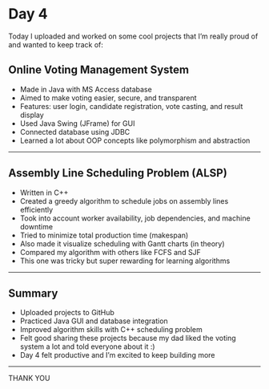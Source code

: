 # Day 4 

Today I uploaded and worked on some cool projects that I’m really proud of and wanted to keep track of:


## Online Voting Management System

- Made in Java with MS Access database
- Aimed to make voting easier, secure, and transparent
- Features: user login, candidate registration, vote casting, and result display
- Used Java Swing (JFrame) for GUI
- Connected database using JDBC
- Learned a lot about OOP concepts like polymorphism and abstraction

---

## Assembly Line Scheduling Problem (ALSP)

- Written in C++
- Created a greedy algorithm to schedule jobs on assembly lines efficiently
- Took into account worker availability, job dependencies, and machine downtime
- Tried to minimize total production time (makespan)
- Also made it visualize scheduling with Gantt charts (in theory)
- Compared my algorithm with others like FCFS and SJF
- This one was tricky but super rewarding for learning algorithms

---

## Summary

- Uploaded projects to GitHub
- Practiced Java GUI and database integration
- Improved algorithm skills with C++ scheduling problem
- Felt good sharing these projects because my dad liked the voting system a lot and told everyone about it :)
- Day 4 felt productive and I’m excited to keep building more

---
THANK YOU
